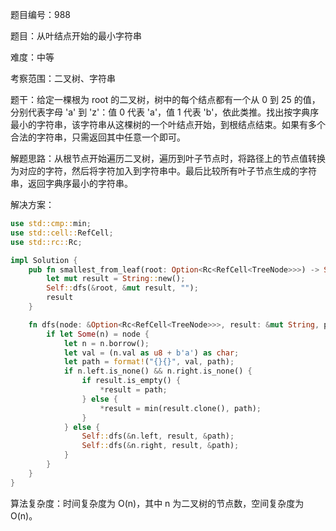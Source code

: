 题目编号：988

题目：从叶结点开始的最小字符串

难度：中等

考察范围：二叉树、字符串

题干：给定一棵根为 root 的二叉树，树中的每个结点都有一个从 0 到 25 的值，分别代表字母 'a' 到 'z'：值 0 代表 'a'，值 1 代表 'b'，依此类推。找出按字典序最小的字符串，该字符串从这棵树的一个叶结点开始，到根结点结束。如果有多个合法的字符串，只需返回其中任意一个即可。

解题思路：从根节点开始遍历二叉树，遍历到叶子节点时，将路径上的节点值转换为对应的字符，然后将字符加入到字符串中。最后比较所有叶子节点生成的字符串，返回字典序最小的字符串。

解决方案：

```rust
use std::cmp::min;
use std::cell::RefCell;
use std::rc::Rc;

impl Solution {
    pub fn smallest_from_leaf(root: Option<Rc<RefCell<TreeNode>>>) -> String {
        let mut result = String::new();
        Self::dfs(&root, &mut result, "");
        result
    }

    fn dfs(node: &Option<Rc<RefCell<TreeNode>>>, result: &mut String, path: &str) {
        if let Some(n) = node {
            let n = n.borrow();
            let val = (n.val as u8 + b'a') as char;
            let path = format!("{}{}", val, path);
            if n.left.is_none() && n.right.is_none() {
                if result.is_empty() {
                    *result = path;
                } else {
                    *result = min(result.clone(), path);
                }
            } else {
                Self::dfs(&n.left, result, &path);
                Self::dfs(&n.right, result, &path);
            }
        }
    }
}
```

算法复杂度：时间复杂度为 O(n)，其中 n 为二叉树的节点数，空间复杂度为 O(n)。